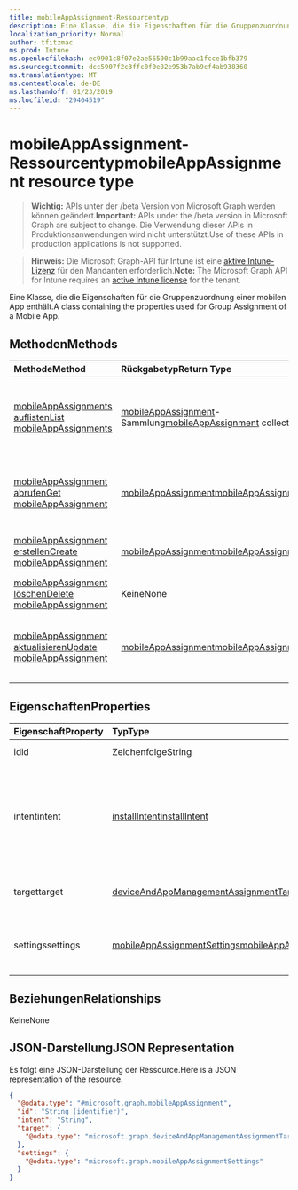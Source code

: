 ```yaml
---
title: mobileAppAssignment-Ressourcentyp
description: Eine Klasse, die die Eigenschaften für die Gruppenzuordnung einer mobilen App enthält.
localization_priority: Normal
author: tfitzmac
ms.prod: Intune
ms.openlocfilehash: ec9901c8f07e2ae56500c1b99aac1fcce1bfb379
ms.sourcegitcommit: dcc5907f2c3ffc0f0e82e953b7ab9cf4ab938360
ms.translationtype: MT
ms.contentlocale: de-DE
ms.lasthandoff: 01/23/2019
ms.locfileid: "29404519"
---
```

# <a name="mobileappassignment-resource-type"></a><span data-ttu-id="7cd5a-103">mobileAppAssignment-Ressourcentyp</span><span class="sxs-lookup"><span data-stu-id="7cd5a-103">mobileAppAssignment resource type</span></span>

> <span data-ttu-id="7cd5a-104">**Wichtig:** APIs unter der /beta Version von Microsoft Graph werden können geändert.</span><span class="sxs-lookup"><span data-stu-id="7cd5a-104">**Important:** APIs under the /beta version in Microsoft Graph are subject to change.</span></span> <span data-ttu-id="7cd5a-105">Die Verwendung dieser APIs in Produktionsanwendungen wird nicht unterstützt.</span><span class="sxs-lookup"><span data-stu-id="7cd5a-105">Use of these APIs in production applications is not supported.</span></span>

> <span data-ttu-id="7cd5a-106">**Hinweis:** Die Microsoft Graph-API für Intune ist eine [aktive Intune-Lizenz](https://go.microsoft.com/fwlink/?linkid=839381) für den Mandanten erforderlich.</span><span class="sxs-lookup"><span data-stu-id="7cd5a-106">**Note:** The Microsoft Graph API for Intune requires an [active Intune license](https://go.microsoft.com/fwlink/?linkid=839381) for the tenant.</span></span>

<span data-ttu-id="7cd5a-107">Eine Klasse, die die Eigenschaften für die Gruppenzuordnung einer mobilen App enthält.</span><span class="sxs-lookup"><span data-stu-id="7cd5a-107">A class containing the properties used for Group Assignment of a Mobile App.</span></span>

## <a name="methods"></a><span data-ttu-id="7cd5a-108">Methoden</span><span class="sxs-lookup"><span data-stu-id="7cd5a-108">Methods</span></span>
|<span data-ttu-id="7cd5a-109">Methode</span><span class="sxs-lookup"><span data-stu-id="7cd5a-109">Method</span></span>|<span data-ttu-id="7cd5a-110">Rückgabetyp</span><span class="sxs-lookup"><span data-stu-id="7cd5a-110">Return Type</span></span>|<span data-ttu-id="7cd5a-111">Beschreibung</span><span class="sxs-lookup"><span data-stu-id="7cd5a-111">Description</span></span>|
|:---|:---|:---|
|[<span data-ttu-id="7cd5a-112">mobileAppAssignments auflisten</span><span class="sxs-lookup"><span data-stu-id="7cd5a-112">List mobileAppAssignments</span></span>](../api/intune-apps-mobileappassignment-list.md)|<span data-ttu-id="7cd5a-113">[mobileAppAssignment](../resources/intune-apps-mobileappassignment.md)-Sammlung</span><span class="sxs-lookup"><span data-stu-id="7cd5a-113">[mobileAppAssignment](../resources/intune-apps-mobileappassignment.md) collection</span></span>|<span data-ttu-id="7cd5a-114">Auflisten von Eigenschaften und Beziehungen der [mobileAppAssignment](../resources/intune-apps-mobileappassignment.md)-Objekte.</span><span class="sxs-lookup"><span data-stu-id="7cd5a-114">List properties and relationships of the [mobileAppAssignment](../resources/intune-apps-mobileappassignment.md) objects.</span></span>|
|[<span data-ttu-id="7cd5a-115">mobileAppAssignment abrufen</span><span class="sxs-lookup"><span data-stu-id="7cd5a-115">Get mobileAppAssignment</span></span>](../api/intune-apps-mobileappassignment-get.md)|[<span data-ttu-id="7cd5a-116">mobileAppAssignment</span><span class="sxs-lookup"><span data-stu-id="7cd5a-116">mobileAppAssignment</span></span>](../resources/intune-apps-mobileappassignment.md)|<span data-ttu-id="7cd5a-117">Lesen von Eigenschaften und Beziehungen des [mobileAppAssignment](../resources/intune-apps-mobileappassignment.md)-Objekts.</span><span class="sxs-lookup"><span data-stu-id="7cd5a-117">Read properties and relationships of the [mobileAppAssignment](../resources/intune-apps-mobileappassignment.md) object.</span></span>|
|[<span data-ttu-id="7cd5a-118">mobileAppAssignment erstellen</span><span class="sxs-lookup"><span data-stu-id="7cd5a-118">Create mobileAppAssignment</span></span>](../api/intune-apps-mobileappassignment-create.md)|[<span data-ttu-id="7cd5a-119">mobileAppAssignment</span><span class="sxs-lookup"><span data-stu-id="7cd5a-119">mobileAppAssignment</span></span>](../resources/intune-apps-mobileappassignment.md)|<span data-ttu-id="7cd5a-120">Erstellen eines neuen [mobileAppAssignment](../resources/intune-apps-mobileappassignment.md)-Objekts.</span><span class="sxs-lookup"><span data-stu-id="7cd5a-120">Create a new [mobileAppAssignment](../resources/intune-apps-mobileappassignment.md) object.</span></span>|
|[<span data-ttu-id="7cd5a-121">mobileAppAssignment löschen</span><span class="sxs-lookup"><span data-stu-id="7cd5a-121">Delete mobileAppAssignment</span></span>](../api/intune-apps-mobileappassignment-delete.md)|<span data-ttu-id="7cd5a-122">Keine</span><span class="sxs-lookup"><span data-stu-id="7cd5a-122">None</span></span>|<span data-ttu-id="7cd5a-123">Löschen einer [mobileAppAssignment](../resources/intune-apps-mobileappassignment.md).</span><span class="sxs-lookup"><span data-stu-id="7cd5a-123">Deletes a [mobileAppAssignment](../resources/intune-apps-mobileappassignment.md).</span></span>|
|[<span data-ttu-id="7cd5a-124">mobileAppAssignment aktualisieren</span><span class="sxs-lookup"><span data-stu-id="7cd5a-124">Update mobileAppAssignment</span></span>](../api/intune-apps-mobileappassignment-update.md)|[<span data-ttu-id="7cd5a-125">mobileAppAssignment</span><span class="sxs-lookup"><span data-stu-id="7cd5a-125">mobileAppAssignment</span></span>](../resources/intune-apps-mobileappassignment.md)|<span data-ttu-id="7cd5a-126">Aktualisieren der Eigenschaften eines [mobileAppAssignment](../resources/intune-apps-mobileappassignment.md)-Objekts.</span><span class="sxs-lookup"><span data-stu-id="7cd5a-126">Update the properties of a [mobileAppAssignment](../resources/intune-apps-mobileappassignment.md) object.</span></span>|

## <a name="properties"></a><span data-ttu-id="7cd5a-127">Eigenschaften</span><span class="sxs-lookup"><span data-stu-id="7cd5a-127">Properties</span></span>
|<span data-ttu-id="7cd5a-128">Eigenschaft</span><span class="sxs-lookup"><span data-stu-id="7cd5a-128">Property</span></span>|<span data-ttu-id="7cd5a-129">Typ</span><span class="sxs-lookup"><span data-stu-id="7cd5a-129">Type</span></span>|<span data-ttu-id="7cd5a-130">Beschreibung</span><span class="sxs-lookup"><span data-stu-id="7cd5a-130">Description</span></span>|
|:---|:---|:---|
|<span data-ttu-id="7cd5a-131">id</span><span class="sxs-lookup"><span data-stu-id="7cd5a-131">id</span></span>|<span data-ttu-id="7cd5a-132">Zeichenfolge</span><span class="sxs-lookup"><span data-stu-id="7cd5a-132">String</span></span>|<span data-ttu-id="7cd5a-133">Schlüssel der Entität</span><span class="sxs-lookup"><span data-stu-id="7cd5a-133">Key of the entity.</span></span>|
|<span data-ttu-id="7cd5a-134">intent</span><span class="sxs-lookup"><span data-stu-id="7cd5a-134">intent</span></span>|[<span data-ttu-id="7cd5a-135">installIntent</span><span class="sxs-lookup"><span data-stu-id="7cd5a-135">installIntent</span></span>](../resources/intune-shared-installintent.md)|<span data-ttu-id="7cd5a-136">Die vom Administrator definierte Installationspriorität. Mögliche Werte sind: `available`, `required`, `uninstall` und `availableWithoutEnrollment`.</span><span class="sxs-lookup"><span data-stu-id="7cd5a-136">The install intent defined by the admin. Possible values are: `available`, `required`, `uninstall`, `availableWithoutEnrollment`.</span></span>|
|<span data-ttu-id="7cd5a-137">target</span><span class="sxs-lookup"><span data-stu-id="7cd5a-137">target</span></span>|[<span data-ttu-id="7cd5a-138">deviceAndAppManagementAssignmentTarget</span><span class="sxs-lookup"><span data-stu-id="7cd5a-138">deviceAndAppManagementAssignmentTarget</span></span>](../resources/intune-shared-deviceandappmanagementassignmenttarget.md)|<span data-ttu-id="7cd5a-139">Die vom Administrator definierte Zielgruppenzuordnung</span><span class="sxs-lookup"><span data-stu-id="7cd5a-139">The target group assignment defined by the admin.</span></span>|
|<span data-ttu-id="7cd5a-140">settings</span><span class="sxs-lookup"><span data-stu-id="7cd5a-140">settings</span></span>|[<span data-ttu-id="7cd5a-141">mobileAppAssignmentSettings</span><span class="sxs-lookup"><span data-stu-id="7cd5a-141">mobileAppAssignmentSettings</span></span>](../resources/intune-apps-mobileappassignmentsettings.md)|<span data-ttu-id="7cd5a-142">Die vom Administrator definierten Einstellungen für die Zielgruppenzuordnung.</span><span class="sxs-lookup"><span data-stu-id="7cd5a-142">The settings for target assignment defined by the admin.</span></span>|

## <a name="relationships"></a><span data-ttu-id="7cd5a-143">Beziehungen</span><span class="sxs-lookup"><span data-stu-id="7cd5a-143">Relationships</span></span>
<span data-ttu-id="7cd5a-144">Keine</span><span class="sxs-lookup"><span data-stu-id="7cd5a-144">None</span></span>

## <a name="json-representation"></a><span data-ttu-id="7cd5a-145">JSON-Darstellung</span><span class="sxs-lookup"><span data-stu-id="7cd5a-145">JSON Representation</span></span>
<span data-ttu-id="7cd5a-146">Es folgt eine JSON-Darstellung der Ressource.</span><span class="sxs-lookup"><span data-stu-id="7cd5a-146">Here is a JSON representation of the resource.</span></span>
<!-- {
  "blockType": "resource",
  "keyProperty": "id",
  "@odata.type": "microsoft.graph.mobileAppAssignment"
}
-->
``` json
{
  "@odata.type": "#microsoft.graph.mobileAppAssignment",
  "id": "String (identifier)",
  "intent": "String",
  "target": {
    "@odata.type": "microsoft.graph.deviceAndAppManagementAssignmentTarget"
  },
  "settings": {
    "@odata.type": "microsoft.graph.mobileAppAssignmentSettings"
  }
}
```




